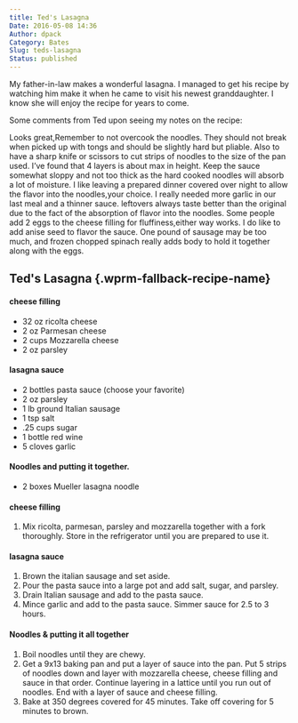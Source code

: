 ```yaml
---
title: Ted's Lasagna
Date: 2016-05-08 14:36
Author: dpack
Category: Bates
Slug: teds-lasagna
Status: published
---
```


My father-in-law makes a wonderful lasagna. I managed to get his recipe by watching him make it when he came to visit his newest granddaughter. I know she will enjoy the recipe for years to come.

Some comments from Ted upon seeing my notes on the recipe:

Looks great,Remember to not overcook the noodles. They should not break when picked up with tongs and should be slightly hard but pliable. Also to have a sharp knife or scissors to cut strips of noodles to the size of the pan used. I’ve found that 4 layers is about max in height. Keep the sauce somewhat sloppy and not too thick as the hard cooked noodles will absorb a lot of moisture. I like leaving a prepared dinner covered over night to allow the flavor into the noodles,your choice. I really needed more garlic in our last meal and a thinner sauce. leftovers always taste better than the original due to the fact of the absorption of flavor into the noodles. Some people add 2 eggs to the cheese filling for fluffiness,either way works. I do like to add anise seed to flavor the sauce. One pound of sausage may be too much, and frozen chopped spinach really adds body to hold it together along with the eggs. <!--WPRM Recipe 116-->

<div class="wprm-fallback-recipe">

Ted's Lasagna {.wprm-fallback-recipe-name}
-------------

<div class="wprm-fallback-recipe-ingredients">

#### cheese filling

-   32 oz ricolta cheese
-   2 oz Parmesan cheese
-   2 cups Mozzarella cheese
-   2 oz parsley

#### lasagna sauce

-   2 bottles pasta sauce (choose your favorite)
-   2 oz parsley
-   1 lb ground Italian sausage
-   1 tsp salt
-   .25 cups sugar
-   1 bottle red wine
-   5 cloves garlic

#### Noodles and putting it together.

-   2 boxes Mueller lasagna noodle

</div>

<div class="wprm-fallback-recipe-instructions">

#### cheese filling

1.  Mix ricolta, parmesan, parsley and mozzarella together with a fork thoroughly. Store in the refrigerator until you are prepared to use it.

#### lasagna sauce

1.  Brown the italian sausage and set aside.
2.  Pour the pasta sauce into a large pot and add salt, sugar, and parsley.
3.  Drain Italian sausage and add to the pasta sauce.
4.  Mince garlic and add to the pasta sauce. Simmer sauce for 2.5 to 3 hours.

#### Noodles & putting it all together

1.  Boil noodles until they are chewy.
2.  Get a 9x13 baking pan and put a layer of sauce into the pan. Put 5 strips of noodles down and layer with mozzarella cheese, cheese filling and sauce in that order. Continue layering in a lattice until you run out of noodles. End with a layer of sauce and cheese filling.
3.  Bake at 350 degrees covered for 45 minutes. Take off covering for 5 minutes to brown.

</div>

<div class="wprm-fallback-recipe-notes">

</div>

</div>

<!--End WPRM Recipe-->
